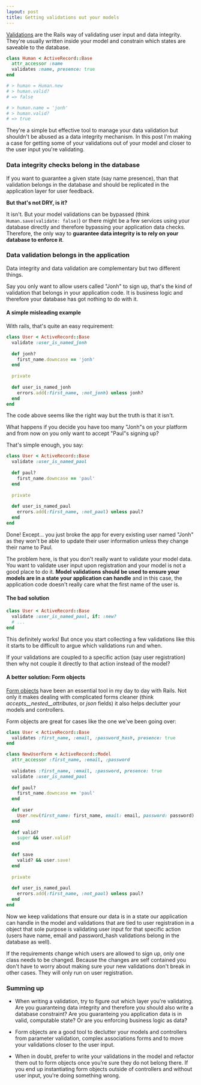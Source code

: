 ```yaml
---
layout: post
title: Getting validations out your models
---
```


[Validations](http://guides.rubyonrails.org/active_record_validations.html) are the Rails way of validating user input and data integrity. They're usually written inside your model and constrain which states are saveable to the database.

```ruby
class Human < ActiveRecord::Base
  attr_accessor :name
  validates :name, presence: true
end

# > human = Human.new
# > human.valid?
# => false

# > human.name = 'jonh'
# > human.valid?
# => true
```

They're a simple but effective tool to manage your data validation but shouldn't be abused as a data integrity mechanism. In this post I'm making a case for getting some of your validations out of your model and closer to the user input you're validating.

### Data integrity checks belong in the database

If you want to guarantee a given state (say name presence), than that validation belongs in the database and should be replicated in the application layer for user feedback.

**But that's not DRY, is it?**

It isn't. But your model validations can be bypassed (think ```Human.save(validate: false)```) or there might be a few services using your database directly and therefore bypassing your application data checks. Therefore, the only way to **guarantee data integrity is to rely on your database to enforce it**.

### Data validation belongs in the application

Data integrity and data validation are complementary but two different things.

Say you only want to allow users called "Jonh" to sign up, that's the kind of validation that belongs in your application code. It is business logic and therefore your database has got nothing to do with it.

#### A simple misleading example

With rails, that's quite an easy requirement:

```ruby
class User < ActiveRecord::Base
  validate :user_is_named_jonh
  
  def jonh?
    first_name.downcase == 'jonh'
  end
  
  private
  
  def user_is_named_jonh
    errors.add(:first_name, :not_jonh) unless jonh?
  end
end
```

The code above seems like the right way but the truth is that it isn't.

What happens if you decide you have too many "Jonh"s on your platform and from now on you only want to accept "Paul"s signing up?

That's simple enough, you say:

```ruby
class User < ActiveRecord::Base
  validate :user_is_named_paul
  
  def paul?
    first_name.downcase == 'paul'
  end
  
  private
  
  def user_is_named_paul
    errors.add(:first_name, :not_paul) unless paul?
  end
end
```

Done! Except... you just broke the app for every existing user named "Jonh" as they won't be able to update their user information unless they change their name to Paul.

The problem here, is that you don't really want to validate your model data. You want to validate user input upon registration and your model is not a good place to do it. **Model validations should be used to ensure your models are in a state your application can handle** and in this case, the application code doesn't really care what the first name of the user is.

#### The bad solution

```ruby
class User < ActiveRecord::Base
  validate :user_is_named_paul, if: :new?
  # ...
end
```

This definitely works! But once you start collecting a few validations like this it starts to be difficult to argue which validations run and when.

If your validations are coupled to a specific action (say user registration) then why not couple it directly to that action instead of the model?

#### A better solution: Form objects

[Form objects](https://robots.thoughtbot.com/activemodel-form-objects) have been an essential tool in my day to day with Rails. Not only it makes dealing with complicated forms cleaner (think *accepts__nested__attributes*, or *json* fields) it also helps declutter your models and controllers.

Form objects are great for cases like the one we've been going over:

```ruby
class User < ActiveRecord::Base
  validates :first_name, :email, :password_hash, presence: true
end

class NewUserForm < ActiveRecord::Model
  attr_accessor :first_name, :email, :password
  
  validates :first_name, :email, :password, presence: true
  validate :user_is_named_paul
  
  def paul?
    first_name.downcase == 'paul'
  end
  
  def user
    User.new(first_name: first_name, email: email, password: password)
  end
  
  def valid?
    super && user.valid?
  end
  
  def save
    valid? && user.save!
  end
  
  private
  
  def user_is_named_paul
    errors.add(:first_name, :not_paul) unless paul?
  end
end
```

Now we keep validations that ensure our data is in a state our application can handle in the model and validations that are tied to user registration in a object that sole purpose is validating user input for that specific action  (users have name, email and password_hash validations belong in the database as well).

If the requirements change which users are allowed to sign up, only one class needs to be changed. Because the changes are self contained you don't have to worry about making sure your new validations don't break in other cases. They will only run on user registration.

### Summing up

- When writing a validation, try to figure out which layer you're validating. Are you guaranteing data integrity and therefore you should also write a database constraint? Are you guaranteing you application data is in valid, computable state? Or are you enforcing business logic as data?

- Form objects are a good tool to declutter your models and controllers from parameter validation, complex associations forms and to move your validations closer to the user input.

- When in doubt, prefer to write your validations in the model and refactor them out to form objects once you're sure they do not belong there. If you end up instantiating form objects outside of controllers and without user input, you're doing something wrong.
